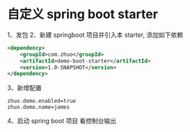 # 自定义 spring boot starter
1、发包
2、新建 springboot 项目并引入本 starter, 添加如下依赖
```xml
<dependency>
    <groupId>com.zhuo</groupId>
    <artifactId>demo-boot-starter</artifactId>
    <version>1.0-SNAPSHOT</version>
</dependency>
```
3、新增配置
```
zhuo.demo.enabled=true
zhuo.demo.name=james
```
4、启动 spring boot 项目 看控制台输出